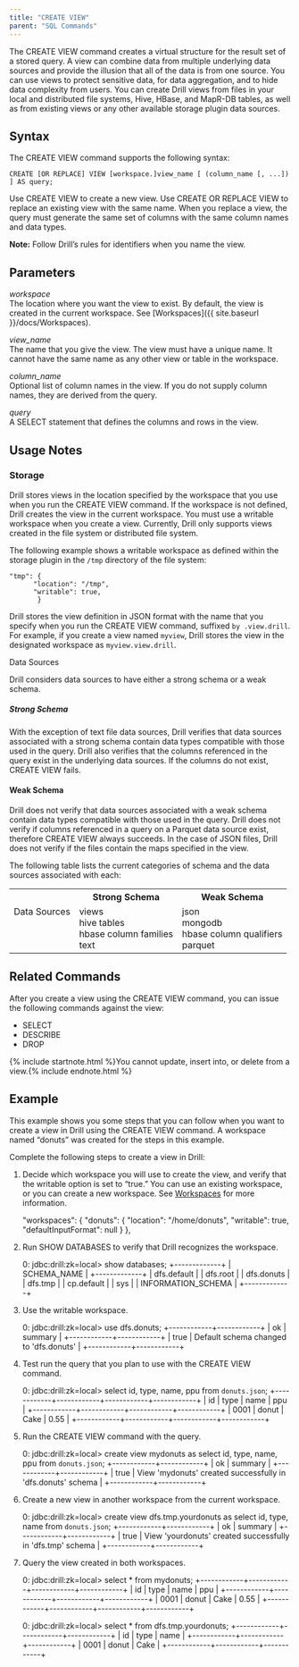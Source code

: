 ```yaml
---
title: "CREATE VIEW"
parent: "SQL Commands"
---
```

The CREATE VIEW command creates a virtual structure for the result set of a
stored query. A view can combine data from multiple underlying data sources
and provide the illusion that all of the data is from one source. You can use
views to protect sensitive data, for data aggregation, and to hide data
complexity from users. You can create Drill views from files in your local and
distributed file systems, Hive, HBase, and MapR-DB tables, as well as from
existing views or any other available storage plugin data sources.

## Syntax

The CREATE VIEW command supports the following syntax:

    CREATE [OR REPLACE] VIEW [workspace.]view_name [ (column_name [, ...]) ] AS query;

Use CREATE VIEW to create a new view. Use CREATE OR REPLACE VIEW to replace an
existing view with the same name. When you replace a view, the query must
generate the same set of columns with the same column names and data types.

**Note:** Follow Drill’s rules for identifiers when you name the view. 

## Parameters

_workspace_  
The location where you want the view to exist. By default, the view is created
in the current workspace. See
[Workspaces]({{ site.baseurl }}/docs/Workspaces).

_view_name_  
The name that you give the view. The view must have a unique name. It cannot
have the same name as any other view or table in the workspace.

_column_name_  
Optional list of column names in the view. If you do not supply column names,
they are derived from the query.

_query_  
A SELECT statement that defines the columns and rows in the view.

## Usage Notes

### Storage

Drill stores views in the location specified by the workspace that you use
when you run the CREATE VIEW command. If the workspace is not defined, Drill
creates the view in the current workspace. You must use a writable workspace
when you create a view. Currently, Drill only supports views created in the
file system or distributed file system.

The following example shows a writable workspace as defined within the storage
plugin in the `/tmp` directory of the file system:

    "tmp": {
          "location": "/tmp",
          "writable": true,
           }

Drill stores the view definition in JSON format with the name that you specify
when you run the CREATE VIEW command, suffixed `by .view.drill`. For example,
if you create a view named `myview`, Drill stores the view in the designated
workspace as `myview.view.drill`.

Data Sources

Drill considers data sources to have either a strong schema or a weak schema.  

##### Strong Schema

With the exception of text file data sources, Drill verifies that data sources
associated with a strong schema contain data types compatible with those used
in the query. Drill also verifies that the columns referenced in the query
exist in the underlying data sources. If the columns do not exist, CREATE VIEW
fails.

#### Weak Schema

Drill does not verify that data sources associated with a weak schema contain
data types compatible with those used in the query. Drill does not verify if
columns referenced in a query on a Parquet data source exist, therefore CREATE
VIEW always succeeds. In the case of JSON files, Drill does not verify if the
files contain the maps specified in the view.

The following table lists the current categories of schema and the data
sources associated with each:

<table>
  <tr>
    <th></th>
    <th>Strong Schema</th>
    <th>Weak Schema</th>
  </tr>
  <tr>
    <td valign="top">Data Sources</td>
    <td>views<br>hive tables<br>hbase column families<br>text</td>
    <td>json<br>mongodb<br>hbase column qualifiers<br>parquet</td>
  </tr>
</table>
  
## Related Commands

After you create a view using the CREATE VIEW command, you can issue the
following commands against the view:

  * SELECT 
  * DESCRIBE 
  * DROP 

{% include startnote.html %}You cannot update, insert into, or delete from a view.{% include endnote.html %}

## Example

This example shows you some steps that you can follow when you want to create
a view in Drill using the CREATE VIEW command. A workspace named “donuts” was
created for the steps in this example.

Complete the following steps to create a view in Drill:

  1. Decide which workspace you will use to create the view, and verify that the writable option is set to “true.” You can use an existing workspace, or you can create a new workspace. See [Workspaces]({{site.baseurl}}/docs/workspaces/) for more information.  
  
        "workspaces": {
           "donuts": {
             "location": "/home/donuts",
             "writable": true,
             "defaultInputFormat": null
           }
         },

  2. Run SHOW DATABASES to verify that Drill recognizes the workspace.  

        0: jdbc:drill:zk=local> show databases;
        +-------------+
        | SCHEMA_NAME |
        +-------------+
        | dfs.default |
        | dfs.root  |
        | dfs.donuts  |
        | dfs.tmp   |
        | cp.default  |
        | sys       |
        | INFORMATION_SCHEMA |
        +-------------+

  3. Use the writable workspace.  

        0: jdbc:drill:zk=local> use dfs.donuts;
        +------------+------------+
        |     ok    |  summary   |
        +------------+------------+
        | true      | Default schema changed to 'dfs.donuts' |
        +------------+------------+

  4. Test run the query that you plan to use with the CREATE VIEW command.  

        0: jdbc:drill:zk=local> select id, type, name, ppu from `donuts.json`;
        +------------+------------+------------+------------+
        |     id    |   type    |   name    |    ppu    |
        +------------+------------+------------+------------+
        | 0001      | donut      | Cake     | 0.55      |
        +------------+------------+------------+------------+

  5. Run the CREATE VIEW command with the query.  

        0: jdbc:drill:zk=local> create view mydonuts as select id, type, name, ppu from `donuts.json`;
        +------------+------------+
        |     ok    |  summary   |
        +------------+------------+
        | true      | View 'mydonuts' created successfully in 'dfs.donuts' schema |
        +------------+------------+

  6. Create a new view in another workspace from the current workspace.  

        0: jdbc:drill:zk=local> create view dfs.tmp.yourdonuts as select id, type, name from `donuts.json`;
        +------------+------------+
        |   ok  |  summary   |
        +------------+------------+
        | true      | View 'yourdonuts' created successfully in 'dfs.tmp' schema |
        +------------+------------+

  7. Query the view created in both workspaces.

        0: jdbc:drill:zk=local> select * from mydonuts;
        +------------+------------+------------+------------+
        |     id    |   type    |   name    |    ppu    |
        +------------+------------+------------+------------+
        | 0001      | donut      | Cake     | 0.55      |
        +------------+------------+------------+------------+
         
         
        0: jdbc:drill:zk=local> select * from dfs.tmp.yourdonuts;
        +------------+------------+------------+
        |   id  |   type    |   name    |
        +------------+------------+------------+
        | 0001      | donut     | Cake      |
        +------------+------------+------------+
